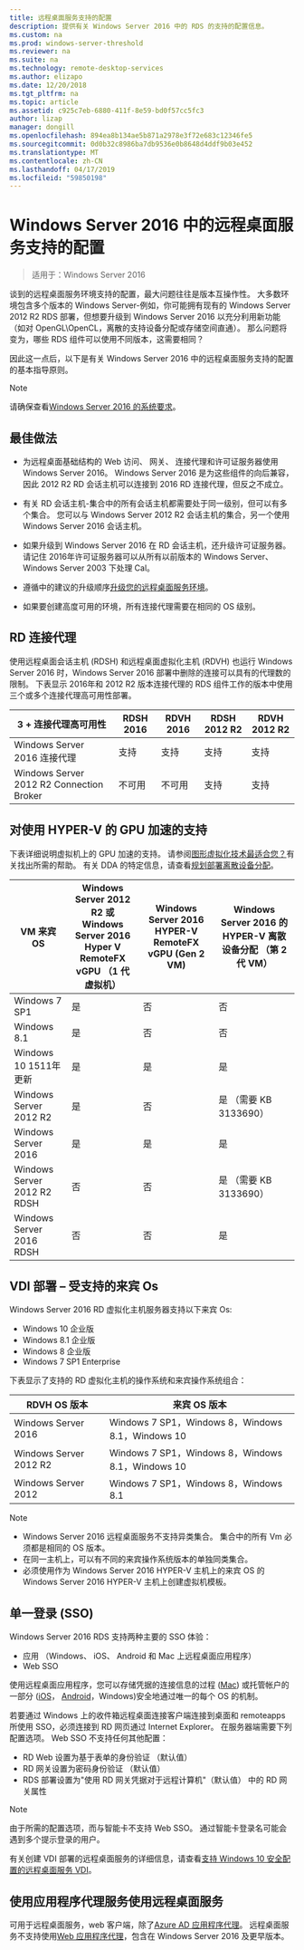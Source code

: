 ```yaml
---
title: 远程桌面服务支持的配置
description: 提供有关 Windows Server 2016 中的 RDS 的支持的配置信息。
ms.custom: na
ms.prod: windows-server-threshold
ms.reviewer: na
ms.suite: na
ms.technology: remote-desktop-services
ms.author: elizapo
ms.date: 12/20/2018
ms.tgt_pltfrm: na
ms.topic: article
ms.assetid: c925c7eb-6880-411f-8e59-bd0f57cc5fc3
author: lizap
manager: dongill
ms.openlocfilehash: 894ea8b134ae5b871a2978e3f72e683c12346fe5
ms.sourcegitcommit: 0d0b32c8986ba7db9536e0b8648d4ddf9b03e452
ms.translationtype: MT
ms.contentlocale: zh-CN
ms.lasthandoff: 04/17/2019
ms.locfileid: "59850198"
---
```

# <a name="supported-configurations-for-remote-desktop-services-in-windows-server-2016"></a>Windows Server 2016 中的远程桌面服务支持的配置

> 适用于：Windows Server 2016

谈到的远程桌面服务环境支持的配置，最大问题往往是版本互操作性。 大多数环境包含多个版本的 Windows Server-例如，你可能拥有现有的 Windows Server 2012 R2 RDS 部署，但想要升级到 Windows Server 2016 以充分利用新功能 （如对 OpenGL\OpenCL，离散的支持设备分配或存储空间直通）。 那么问题将变为，哪些 RDS 组件可以使用不同版本，这需要相同？

因此这一点后，以下是有关 Windows Server 2016 中的远程桌面服务支持的配置的基本指导原则。

> [!NOTE]
> 请确保查看[Windows Server 2016 的系统要求](../../get-started/system-requirements.md)。

## <a name="best-practices"></a>最佳做法
- 为远程桌面基础结构的 Web 访问、 网关、 连接代理和许可证服务器使用 Windows Server 2016。 Windows Server 2016 是为这些组件的向后兼容，因此 2012 R2 RD 会话主机可以连接到 2016 RD 连接代理，但反之不成立。

- 有关 RD 会话主机-集合中的所有会话主机都需要处于同一级别，但可以有多个集合。 您可以与 Windows Server 2012 R2 会话主机的集合，另一个使用 Windows Server 2016 会话主机。

- 如果升级到 Windows Server 2016 在 RD 会话主机，还升级许可证服务器。 请记住 2016年许可证服务器可以从所有以前版本的 Windows Server、 Windows Server 2003 下处理 Cal。

- 遵循中的建议的升级顺序[升级您的远程桌面服务环境](upgrade-to-rds.md#flow-for-deployment-upgrades)。 

- 如果要创建高度可用的环境，所有连接代理需要在相同的 OS 级别。

## <a name="rd-connection-brokers"></a>RD 连接代理

使用远程桌面会话主机 (RDSH) 和远程桌面虚拟化主机 (RDVH) 也运行 Windows Server 2016 时，Windows Server 2016 部署中删除的连接可以具有的代理数的限制。 下表显示 2016年和 2012 R2 版本连接代理的 RDS 组件工作的版本中使用三个或多个连接代理高可用性部署。

| 3 + 连接代理高可用性              | RDSH 2016 | RDVH 2016 | RDSH 2012 R2  | RDVH 2012 R2  |
|------------------------------------------|-----------|-----------|---------------|---------------|
| Windows Server 2016 连接代理    | 支持 | 支持 | 支持     | 支持     |
| Windows Server 2012 R2 Connection Broker | 不可用       | 不可用       | 支持     | 支持     |

## <a name="support-for-gpu-acceleration-with-hyper-v"></a>对使用 HYPER-V 的 GPU 加速的支持
下表详细说明虚拟机上的 GPU 加速的支持。 请参阅[图形虚拟化技术最适合您？](rds-graphics-virtualization.md)有关找出所需的帮助。 有关 DDA 的特定信息，请查看[规划部署离散设备分配](../../virtualization/hyper-v/plan/plan-for-deploying-devices-using-discrete-device-assignment.md)。

|VM 来宾 OS  |Windows Server 2012 R2 或 Windows Server 2016<br> Hyper V RemoteFX vGPU （1 代虚拟机） |  Windows Server 2016 HYPER-V RemoteFX vGPU (Gen 2 VM) |  Windows Server 2016 的 HYPER-V 离散设备分配 （第 2 代 VM） |
|-----------------------------|------------------------------------------------------------|--------------------------------------------------------|---------------------------------------------------------------------|
| Windows 7 SP1               | 是                                                        | 否                                                     | 否                                                                  |
| Windows 8.1                 | 是                                                        | 否                                                     | 否                                                                  |
| Windows 10 1511年更新      | 是                                                        | 是                                                    | 是                                                                 |
| Windows Server 2012 R2      | 是                                                        | 否                                                     | 是 （需要 KB 3133690）                                           |
| Windows Server 2016         | 是                                                        | 是                                                    | 是                                                                 |
| Windows Server 2012 R2 RDSH | 否                                                         | 否                                                     | 是 （需要 KB 3133690）                                           |
| Windows Server 2016 RDSH    | 否                                                         | 否                                                     | 是                                                                 |
## <a name="vdi-deployment--supported-guest-oss"></a>VDI 部署 – 受支持的来宾 Os 
Windows Server 2016 RD 虚拟化主机服务器支持以下来宾 Os:

- Windows 10 企业版
- Windows 8.1 企业版 
- Windows 8 企业版 
- Windows 7 SP1 Enterprise 

下表显示了支持的 RD 虚拟化主机的操作系统和来宾操作系统组合：

| RDVH OS 版本        | 来宾 OS 版本           |
| ------------- |-------------|
| Windows Server 2016      | Windows 7 SP1，Windows 8，Windows 8.1，Windows 10 |
| Windows Server 2012 R2   | Windows 7 SP1，Windows 8，Windows 8.1，Windows 10 |
| Windows Server 2012      | Windows 7 SP1，Windows 8，Windows 8.1 |

> [!NOTE]  
> - Windows Server 2016 远程桌面服务不支持异类集合。 集合中的所有 Vm 必须都是相同的 OS 版本。 
> - 在同一主机上，可以有不同的来宾操作系统版本的单独同类集合。 
> - 必须使用作为 Windows Server 2016 HYPER-V 主机上的来宾 OS 的 Windows Server 2016 HYPER-V 主机上创建虚拟机模板。

## <a name="single-sign-on-sso"></a>单一登录 (SSO)
Windows Server 2016 RDS 支持两种主要的 SSO 体验：

 - 应用 （Windows、 iOS、 Android 和 Mac 上远程桌面应用程序）
 - Web SSO
 
使用远程桌面应用程序，您可以存储凭据的连接信息的过程 ([Mac](clients\remote-desktop-mac.md)) 或托管帐户的一部分 ([iOS](clients\remote-desktop-ios.md#manage-your-user-accounts)， [Android](clients\remote-desktop-android.md#manage-your-user-accounts)，Windows)安全地通过唯一的每个 OS 的机制。

若要通过 Windows 上的收件箱远程桌面连接客户端连接到桌面和 remoteapps 所使用 SSO，必须连接到 RD 网页通过 Internet Explorer。 在服务器端需要下列配置选项。 Web SSO 不支持任何其他配置：

 - RD Web 设置为基于表单的身份验证 （默认值）
 - RD 网关设置为密码身份验证 （默认值）
 - RDS 部署设置为"使用 RD 网关凭据对于远程计算机"（默认值） 中的 RD 网关属性

> [!NOTE]
> 由于所需的配置选项，而与智能卡不支持 Web SSO。 通过智能卡登录名可能会遇到多个提示登录的用户。

有关创建 VDI 部署的远程桌面服务的详细信息，请查看[支持 Windows 10 安全配置的远程桌面服务 VDI](rds-vdi-supported-config.md)。

## <a name="using-remote-desktop-services-with-application-proxy-services"></a>使用应用程序代理服务使用远程桌面服务

可用于远程桌面服务，web 客户端，除了[Azure AD 应用程序代理](https://docs.microsoft.com/azure/active-directory/application-proxy-publish-remote-desktop)。 远程桌面服务不支持使用[Web 应用程序代理](https://docs.microsoft.com/windows-server/remote/remote-access/web-application-proxy/web-application-proxy-windows-server)，包含在 Windows Server 2016 及更早版本。
